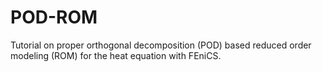 # POD-ROM
Tutorial on proper orthogonal decomposition (POD) based reduced order modeling (ROM) for the heat equation with FEniCS.
